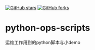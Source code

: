 [![GitHub stars](https://img.shields.io/github/stars/oldratlee/python-ops-scripts.svg?style=social&label=Star&)](https://github.com/forsaken527/python-ops-scripts/stargazers)
[![GitHub forks](https://img.shields.io/github/forks/oldratlee/python-ops-scripts.svg?style=social&label=Fork&)](https://github.com/forsaken527/python-ops-scripts/fork)

# python-ops-scripts
运维工作用到的python脚本与小demo
